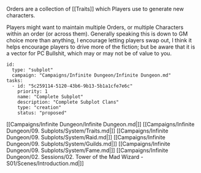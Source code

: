 Orders are a collection of [[Traits]] which Players use to generate new characters.

Players might want to maintain multiple Orders, or multiple Characters within an order (or across them). Generally speaking this is down to GM choice more than anything, I encourage letting players swap out, I think it helps encourage players to drive more of the fiction; but be aware that it is a vector for PC Bullshit, which may or may not be of value to you.
```RpgManager4
id: 
  type: "subplot"
  campaign: "Campaigns/Infinite Dungeon/Infinite Dungeon.md"
tasks: 
  - id: "5c259114-5120-43b6-9b13-5b1a1cfe7e6c"
    priority: 1
    name: "Complete Subplot"
    description: "Complete Subplot Clans"
    type: "creation"
    status: "proposed"
```

[[Campaigns/Infinite Dungeon/Infinite Dungeon.md|]]
[[Campaigns/Infinite Dungeon/09. Subplots/System/Traits.md|]]
[[Campaigns/Infinite Dungeon/09. Subplots/System/Raid.md|]]
[[Campaigns/Infinite Dungeon/09. Subplots/System/Guilds.md|]]
[[Campaigns/Infinite Dungeon/09. Subplots/System/Fame.md|]]
[[Campaigns/Infinite Dungeon/02. Sessions/02. Tower of the Mad Wizard - S01/Scenes/Introduction.md|]]